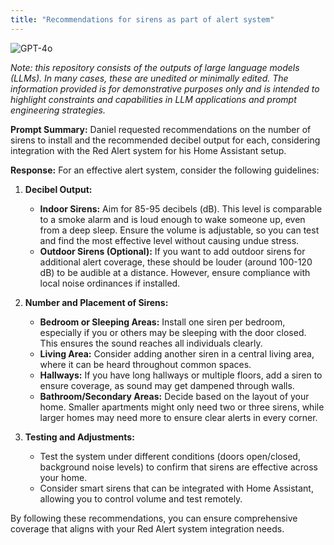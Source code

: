 ```yaml
---
title: "Recommendations for sirens as part of alert system"
---
```

![GPT-4o](https://img.shields.io/badge/GPT--4o-3333FF?style=for-the-badge&logo=openai&logoColor=white)



*Note: this repository consists of the outputs of large language models (LLMs). In many cases, these are unedited or minimally edited. The information provided is for demonstrative purposes only and is intended to highlight constraints and capabilities in LLM applications and prompt engineering strategies.*


**Prompt Summary:**
Daniel requested recommendations on the number of sirens to install and the recommended decibel output for each, considering integration with the Red Alert system for his Home Assistant setup.

**Response:**
For an effective alert system, consider the following guidelines:

1. **Decibel Output:**
   - **Indoor Sirens:** Aim for 85-95 decibels (dB). This level is comparable to a smoke alarm and is loud enough to wake someone up, even from a deep sleep. Ensure the volume is adjustable, so you can test and find the most effective level without causing undue stress.
   - **Outdoor Sirens (Optional):** If you want to add outdoor sirens for additional alert coverage, these should be louder (around 100-120 dB) to be audible at a distance. However, ensure compliance with local noise ordinances if installed.

2. **Number and Placement of Sirens:**
   - **Bedroom or Sleeping Areas:** Install one siren per bedroom, especially if you or others may be sleeping with the door closed. This ensures the sound reaches all individuals clearly.
   - **Living Area:** Consider adding another siren in a central living area, where it can be heard throughout common spaces.
   - **Hallways:** If you have long hallways or multiple floors, add a siren to ensure coverage, as sound may get dampened through walls.
   - **Bathroom/Secondary Areas:** Decide based on the layout of your home. Smaller apartments might only need two or three sirens, while larger homes may need more to ensure clear alerts in every corner.

3. **Testing and Adjustments:**
   - Test the system under different conditions (doors open/closed, background noise levels) to confirm that sirens are effective across your home.
   - Consider smart sirens that can be integrated with Home Assistant, allowing you to control volume and test remotely.

By following these recommendations, you can ensure comprehensive coverage that aligns with your Red Alert system integration needs.